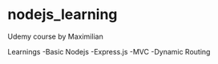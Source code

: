 # nodejs_learning
Udemy course by Maximilian

Learnings 
-Basic Nodejs
-Express.js
-MVC
-Dynamic Routing
